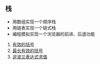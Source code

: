 ## 栈

- 用数组实现一个顺序栈
- 用链表实现一个链式栈
- 编程模拟实现一个浏览器的前进、后退功能

1. [有效的括号](./1)
1. [最长有效的括号](./2)
1. [逆波兰表达式求值](./3)

